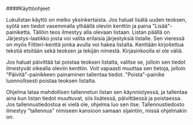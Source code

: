 ####Käyttöohjeet

Lukulistan käyttö on melko yksinkertaista. Jos haluat lisätä uuden teoksen, syötä sen tiedot vasemmalla ylhäällä oleviin kenttiin ja paina "Lisää"-painiketta. Tällöin teos ilmestyy alla olevaan listaan. Listan päällä on Järjestys-laatikko josta voi valita erilaisia järjestyksiä listalle. Sen vieressä on myös Filtteri-kenttä jonka avulla voi hakea listalta. Kenttään kirjoitettua tekstiä etsitään sekä teoksen ja tekijän nimestä. Kirjasinkoolla ei ole väliä.

Jos haluat päivittää tai poistaa teoksen listalta, valitse se, jolloin sen tiedot ilmestyvät oikealla oleviin kenttiin. Voit vapaasti muuttaa sen tietoja, jolloin "Päivitä"-painikkeen painaminen tallentaa tiedot. "Poista"-painike luonnollisesti poistaa teoksen listalta.

Ohjelma lataa mahdollisen tallennetun listan sen käynnistyessä, ja tallentaa aina kun listan tiedot muuttuvat, siis lisätessä, päivittäessä ja poistaessa. Jos tallennustiedostoa ei vielä ole, ohjelma luo sen itse. Tallennustiedosto ilmestyy "tallennus" nimiseen kansioon samaan sijaintiin, missä ohjelmakin on.